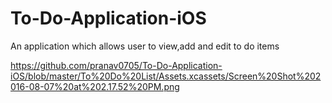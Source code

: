 # To-Do-Application-iOS
An application which allows user to view,add and edit to do items

https://github.com/pranav0705/To-Do-Application-iOS/blob/master/To%20Do%20List/Assets.xcassets/Screen%20Shot%202016-08-07%20at%202.17.52%20PM.png
